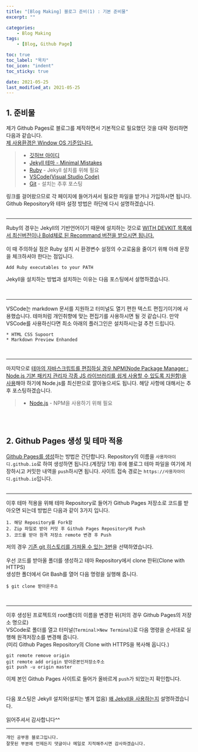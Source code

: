 ```yaml
---
title: "[Blog Making] 블로그 준비(1) : 기본 준비물"
excerpt: ""

categories:
    - Blog Making
tags:
    - [Blog, Github Page]

toc: true
toc_label: "목차"
toc_icon: "indent"
toc_sticky: true

date: 2021-05-25
last_modified_at: 2021-05-25
---
```

## 1. 준비물

제가 Github Pages로 블로그를 제작하면서 기본적으로 필요했던 것을 대략 정리하면 다음과 같습니다.  
<u>제 사용환경은 Window OS 기준입니다.</u>  

> * [깃허브 아이디](https://github.com/)  
> * [Jekyll 테마 - Minimal Mistakes](https://github.com/mmistakes/minimal-mistakes)
> * [Ruby](https://rubyinstaller.org/downloads/) - Jekyll 설치를 위해 필요
> * [VSCode(Visual Studio Code)](https://code.visualstudio.com/)
> * [Git](https://git-scm.com/downloads) - 설치는 추후 포스팅
  
링크를 걸어왔으므로 각 페이지에 들어가셔서 필요한 파일을 받거나 가입하시면 됩니다.  
Github Repository와 테마 설정 방법은 하단에 다시 설명하겠습니다.
<br/><br/>

***
Ruby의 경우는 Jekyll의 기반언어이기 때문에 설치하는 것으로 <u>WITH DEVKIT 목록에서 최신버전이나 Bold체로 된 Recommand 버전을 받으시면 됩니다.</u>
<br/><br/>
이 때 주의하실 점은 Ruby 설치 시 환경변수 설정의 수고로움을 줄이기 위해 아래 문장을 체크하셔야 한다는 점입니다.
```
Add Ruby executables to your PATH
```
Jekyll을 설치하는 방법과 설치하는 이유는 다음 포스팅에서 설명하겠습니다.  

<br/>

***
VSCode는 markdown 문서를 지원하고 터미널도 열기 편한 텍스트 편집기이기에 사용했습니다. 테마처럼 개인취향에 맞는 편집기를 사용하시면 될 것 같습니다. 만약 VSCode를 사용하신다면 최소 아래의 플러그인은 설치하시는걸 추천 드립니다.
```
* HTML CSS Supoort
* Markdown Preview Enhanded
```  
<br/>  

***
마지막으로 <u>테마의 자바스크립트를 편집하실 경우 NPM(Node Package Manager : Node.js 기본 패키지 관리자 각종 JS 라이브러리를 쉽게 사용할 수 있도록 지원함)을 사용</u>해야 하기에 Node.js를 최신판으로 깔아놓으셔도 됩니다. 해당 사항에 대해서는 추후 포스팅하겠습니다.

> * [Node.js](https://nodejs.org/ko/) - NPM을 사용하기 위해 필요  
  
<br/><br/>  

## 2. Github Pages 생성 및 테마 적용
<u>Github Pages를 생성</u>하는 방법은 간단합니다. Repository의 이름을 `사용자아이디.github.io`로 하여 생성하면 됩니다.(계정당 1개) 후에 블로그 테마 파일을 여기에 저장하시고 커밋한 내역을 `push`하시면 됩니다. 사이트 접속 경로는 `https://사용자아이디.github.io`입니다.
<br/><br/>  

***
이후 테마 적용을 위해 테마 Repository로 들어가 Github Pages 저장소로 코드를 받아오면 되는데 방법은 다음과 같이 3가지 입니다.
```
1. 해당 Repository를 Fork함
2. Zip 파일로 받아 커밋 후 Github Pages Repository에 Push
3. 코드를 받아 원격 저장소 remote 변경 후 Push
```
저의 경우 <u>기존 git 히스토리를 가져올 수 있는 3번</u>을 선택하였습니다.  
<br/>
우선 코드를 받아올 폴더를 생성하고 테마 Repository에서 clone 한뒤(Clone with HTTPS)  
생성한 폴더에서 Git Bash를 열어 다음 명령을 실행해 줍니다.
```
$ git clone 받아온주소
```  
<br/>  

***
이후 생성된 프로젝트의 root폴더의 이름을 변경한 뒤(저의 경우 Github Pages의 저장소 명으로)  
VSCode로 폴더를 열고 터미널(`Terminal`>`New Terminal`)로 다음 명령을 순서대로 실행해 원격저장소를 변경해 줍니다.  
(미리 Github Pages Repository의 Clone with HTTPS을 복사해 옵니다.)
```
git remote remove origin
git remote add origin 받아온본인저장소주소
git push -u origin master
```
  
이제 본인 Github Pages 사이트로 들어가 올바르게 `push`가 되었는지 확인합니다.
<br/><br/><br/>
다음 포스팅은 Jekyll 설치와(설치는 별겨 없음)  <u>왜 Jekyll을 사용하는지</u> 설명하겠습니다.
<br/><br/>
읽어주셔서 감사합니다^^  


***

```
개인 공부용 블로그입니다.
잘못된 부분에 언제든지 댓글이나 메일로 지적해주시면 감사하겠습니다.
```